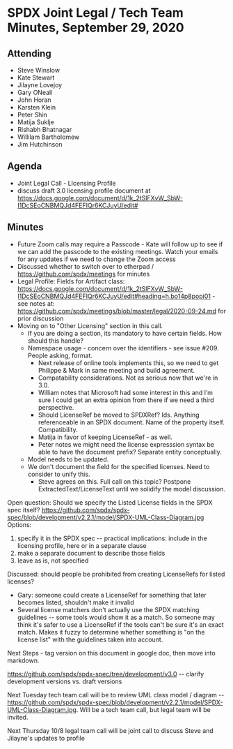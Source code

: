 # SPDX Joint Legal / Tech Team Minutes, September 29, 2020

## Attending
* Steve Winslow
* Kate Stewart
* Jilayne Lovejoy
* Gary ONeall
* John Horan
* Karsten Klein
* Peter Shin
* Matija Suklje
* Rishabh Bhatnagar
* Willilam Bartholomew
* Jim Hutchinson

## Agenda
- Joint Legal Call - LIcensing Profile
- discuss draft 3.0 licensing profile document at https://docs.google.com/document/d/1k_2tSlFXvW_SbW-I1DcSEoCNBMQJd4FEFIQr6KCJuyU/edit#


## Minutes
* Future Zoom calls may require a Passcode - Kate will follow up to see if we can add the passcode to the existing meetings.  Watch your emails for any updates if we need to change the Zoom access
* Discussed whether to switch over to etherpad / https://github.com/spdx/meetings for minutes
* Legal Profile:   Fields for Artifact class:
https://docs.google.com/document/d/1k_2tSlFXvW_SbW-I1DcSEoCNBMQJd4FEFIQr6KCJuyU/edit#heading=h.bo14p8popi01 - see notes at: https://github.com/spdx/meetings/blob/master/legal/2020-09-24.md for prior discussion
* Moving on to "Other Licensing" section in this call.
  * If you are doing a section, its mandatory to have certain fields.   How should this handle?
  * Namespace usage - concern over the identifiers - see issue #209.   People asking, format.
    * Next release of online tools implements this, so we need to get Philippe & Mark in same meeting and build agreement.
    * Compatability considerations.   Not as serious now that we're in 3.0.
    * William notes that Microsoft had some interest in this and I’m sure I could get an extra opinion from there if we need a third perspective.
    * Should LicenseRef be moved to SPDXRef?   Ids.   Anything referenceable in an SPDX document.   Name of the property itself.    Compatibility.
    * Matija in favor of keeping LicenseRef - as well.
    * Peter notes we might need the license expresssion syntax be able to have the document prefix?   Separate entity conceptually.
  * Model needs to be updated.
  * We don't document the field for the specified licenses.    Need to consider to unify this.
    * Steve agrees on this.   Full call on this topic?   Postpone ExtractedText/LicenseText until we solidify the model discussion.

Open question: Should we specify the Listed License fields in the SPDX spec itself? https://github.com/spdx/spdx-spec/blob/development/v2.2.1/model/SPDX-UML-Class-Diagram.jpg
Options:
  1. specify it in the SPDX spec -- practical implications: include in the licensing profile, here or in a separate clause
  2. make a separate document to describe those fields
  3. leave as is, not specified

Discussed: should people be prohibited from creating LicenseRefs for listed licenses?
  * Gary: someone could create a LicenseRef for something that later becomes listed, shouldn't make it invalid
  * Several license matchers don't actually use the SPDX matching guidelines -- some tools would show it as a match. So someone may think it's safer to use a LicenseRef if the tools can't be sure it's an exact match. Makes it fuzzy to determine whether something is "on the license list" with the guidelines taken into account.

Next Steps - tag version on this document in google doc,  then move into markdown.

https://github.com/spdx/spdx-spec/tree/development/v3.0 -- clarify development versions vs. draft versions

Next Tuesday tech team call will be to review UML class model / diagram -- https://github.com/spdx/spdx-spec/blob/development/v2.2.1/model/SPDX-UML-Class-Diagram.jpg. Will be a tech team call, but legal team will be invited.

Next Thursday 10/8 legal team call will be joint call to discuss Steve and Jilayne's updates to profile
